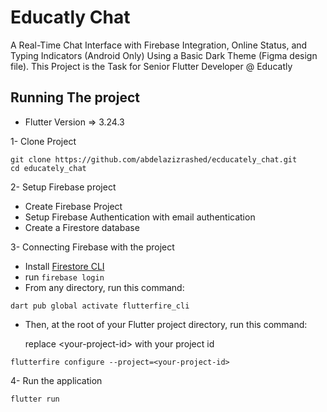 # Educatly Chat

A Real-Time Chat Interface with Firebase Integration, Online Status, and Typing Indicators (Android Only) Using a Basic Dark Theme (Figma design file).
This Project is the Task for Senior Flutter Developer @ Educatly

## Running The project

* Flutter Version => 3.24.3


1- Clone Project

```
git clone https://github.com/abdelazizrashed/ecducately_chat.git
cd educately_chat
```
2- Setup Firebase project
* Create Firebase Project
* Setup Firebase Authentication with email authentication
* Create a Firestore database

3- Connecting Firebase with the project
* Install [Firestore CLI](https://firebase.google.com/docs/cli?hl=en&authuser=2#install_the_firebase_cli)
* run ```firebase login```
* From any directory, run this command:

```
dart pub global activate flutterfire_cli
```
* Then, at the root of your Flutter project directory, run this command:
  
  replace \<your-project-id\> with your project id

```
flutterfire configure --project=<your-project-id>
```

4- Run the application
```
flutter run
```
